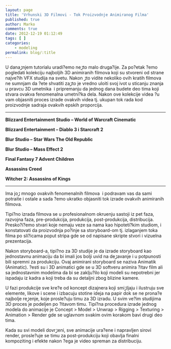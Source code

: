 ```yaml
---
layout: page
title: 'Vrhunski 3D Filmovi - Tok Proizvodnje Animiranog Filma'
published: true
author: Marko
comments: true
date: 2012-12-19 01:12:49
tags: [ ]
categories:
    - modeling
permalink: blog/:title
---
```

U danaڑnjem tutorialu uradi?emo neڑto malo druga?ije. Za po?etak ?emo pogledati kolekciju najboljih 3D animiranih filmova koji su stvoreni od strane najve?ih VFX studija na svetu. Nakon ڑto vidite nekoliko ovih kratih filmova ne sumnjam da ?ete shvatiti zaڑto je vredno ulo‍iti svoj ‍ivot u sticanju znanja u pravcu 3D umetnika  i pripremanju da jednog dana budete deo tima koji stvara ovakva fenomenalna umetni?ka dela. Nakon ove kolekcije videa ?u vam objasniti proces izrade ovakvih videa tj. ukupan tok rada kod proizvodnje sadr‍aja ovakvih epskih proporcija.

* * *

**Blizzard Entertainment Studio &#8211; World of Warcraft Cinematic**











**Blizzard Entertainment &#8211; Diablo 3 i Starcraft 2**





**Blur Studio &#8211; Star Wars The Old Republic**



**Blur Studio &#8211; Mass Effect 2**



**Final Fantasy 7 Advent Children**



**Assassins Creed**





**Witcher 2: Assassins of Kings**



* * *

Ima joڑ mnogo ovakvih fenomenalnih filmova  i podr‍avam vas da sami potra‍ite i ostale a sada ?emo ukratko objasniti tok izrade ovakvih animiranih filmova.

Tipi?no izrada filmova se u profesionalnom okru‍enju sastoji iz pet faza, razvojna faza, pre-produkcija, produkcija, post-produkcija, distribucija. Presko?i?emo stvari koje nemaju veze sa nama kao hipoteti?kim studiom, i konstatovati da proizvodnja po?inje sa storyboard-om tj. izlaganjem toka filma po sli?icama poput stripa gde se od napisane skripte stvori i vizuelna prezentacija.



Nakon storyboard-a, tipi?no za 3D studije je da izrade storyboard kao jednostavnu animaciju da bi imali jos bolji uvid na deڑavanje i u potpunosti bili spremni za produkciju. Ovaj animirani storyboard se naziva Animatik (Animatic). ?esti su i 3D animatici gde se u 3D softveru animira ?itav film ali sa jednostavnim modelima da bi se zaklju?ilo koji modeli su nepotrebni jer ispadaju iz kadra a koji treba da su detaljni zbog blizine kamere.



U fazi produkcije sve kre?e od koncept dizajnera koji smiڑljaju i ilustruju sve elemente, likove i scene i izbacuju stotine ideja na papir dok se ne prona?e najbolje reڑenje, koje prosle?uju timu za 3D izradu. U svim ve?im studijima 3D proces je podeljen po ?itavom timu. Tipi?na procedura izrade jednog modela do animacije je Concept > Model > Unwrap > Rigging > Texturing > Animation > Render gde se uglavnom svakim ovim korakom bavi drugi deo tima.

Kada su svi modeli dovrڑeni, sve animacije ura?ene i napravljen sirovi render, prosle?uje se timu za post-produkciju koji obavlja finalni kompoziting i efekte nakon ?ega je video spreman za distribuciju.